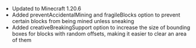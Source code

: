 - Updated to Minecraft 1.20.6
- Added preventAccidentalMining and fragileBlocks option to prevent certain blocks from being mined unless sneaking
- Added creativeBreakingSupport option to increase the size of bounding boxes for blocks with random offsets, making it easier to clear an area of them